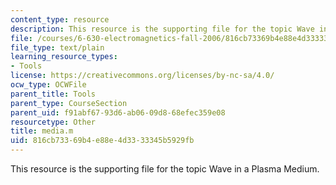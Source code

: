 ```yaml
---
content_type: resource
description: This resource is the supporting file for the topic Wave in a Plasma Medium.
file: /courses/6-630-electromagnetics-fall-2006/816cb73369b4e88e4d3333345b5929fb_media.m
file_type: text/plain
learning_resource_types:
- Tools
license: https://creativecommons.org/licenses/by-nc-sa/4.0/
ocw_type: OCWFile
parent_title: Tools
parent_type: CourseSection
parent_uid: f91abf67-93d6-ab06-09d8-68efec359e08
resourcetype: Other
title: media.m
uid: 816cb733-69b4-e88e-4d33-33345b5929fb
---
```

This resource is the supporting file for the topic Wave in a Plasma Medium.